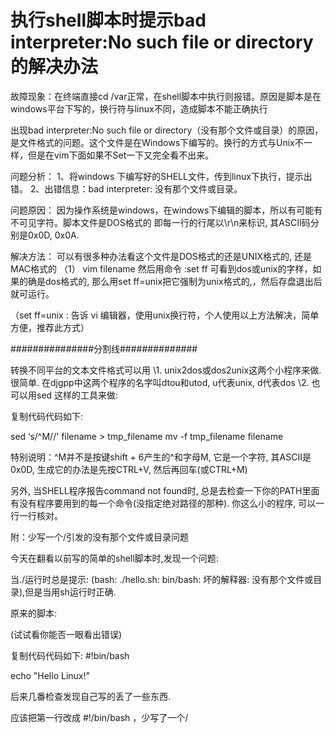 # 执行shell脚本时提示bad interpreter:No such file or directory的解决办法



故障现象：在终端直接cd /var正常，在shell脚本中执行则报错。原因是脚本是在windows平台下写的，换行符与linux不同，造成脚本不能正确执行

出现bad interpreter:No such file or directory（没有那个文件或目录）的原因，是文件格式的问题。这个文件是在Windows下编写的。换行的方式与Unix不一样，但是在vim下面如果不Set一下又完全看不出来。



问题分析：
1、将windows 下编写好的SHELL文件，传到linux下执行，提示出错。
2、出错信息：bad interpreter: 没有那个文件或目录。

问题原因：
因为操作系统是windows，在windows下编辑的脚本，所以有可能有不可见字符。脚本文件是DOS格式的
即每一行的行尾以\r\n来标识, 其ASCII码分别是0x0D, 0x0A.

解决方法：
可以有很多种办法看这个文件是DOS格式的还是UNIX格式的, 还是MAC格式的
（1） vim filename
然后用命令 :set ff
可看到dos或unix的字样，如果的确是dos格式的, 那么用set ff=unix把它强制为unix格式的,，然后存盘退出后就可运行。

（set ff=unix : 告诉 vi 编辑器，使用unix换行符，个人使用以上方法解决，简单方便，推荐此方式）


\###############分割线##############

转换不同平台的文本文件格式可以用
\1. unix2dos或dos2unix这两个小程序来做. 很简单. 在djgpp中这两个程序的名字叫dtou和utod, u代表unix, d代表dos
\2. 也可以用sed 这样的工具来做:

复制代码代码如下:

sed ‘s/^M//' filename > tmp_filename
mv -f tmp_filename filename


特别说明：^M并不是按键shift + 6产生的^和字母M, 它是一个字符, 其ASCII是0x0D, 生成它的办法是先按CTRL+V, 然后再回车(或CTRL+M)

另外, 当SHELL程序报告command not found时, 总是去检查一下你的PATH里面有没有程序要用到的每一个命令(没指定绝对路径的那种). 你这么小的程序, 可以一行一行核对。



附：少写一个/引发的没有那个文件或目录问题

  今天在翻看以前写的简单的shell脚本时,发现一个问题:

  当./运行时总是提示: (bash: ./hello.sh: bin/bash: 坏的解释器: 没有那个文件或目录),但是当用sh运行时正确.

  原来的脚本:

  (试试看你能否一眼看出错误)

复制代码代码如下:  \#!bin/bash

  echo "Hello Linux!"

  后来几番检查发现自己写的丢了一些东西.

  应该把第一行改成 #!/bin/bash ，少写了一个/